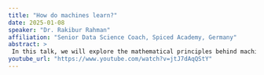 ```yaml
---
title: "How do machines learn?"
date: 2025-01-08
speaker: "Dr. Rakibur Rahman"
affiliation: "Senior Data Science Coach, Spiced Academy, Germany"
abstract: >
 In this talk, we will explore the mathematical principles behind machine learning, focusing on Gradient Descent and Backpropagation. We will examine Gradient Descent as an optimization method for minimizing loss functions, addressing its convergence and challenges. The Backpropagation algorithm will be introduced as a framework for efficiently computing gradients in deep neural networks. Combining theoretical insights with practical examples, the seminar highlights how these algorithms enable machines to model complex data patterns.
youtube_url: "https://www.youtube.com/watch?v=jtJ7dAqQStY"
---
```

